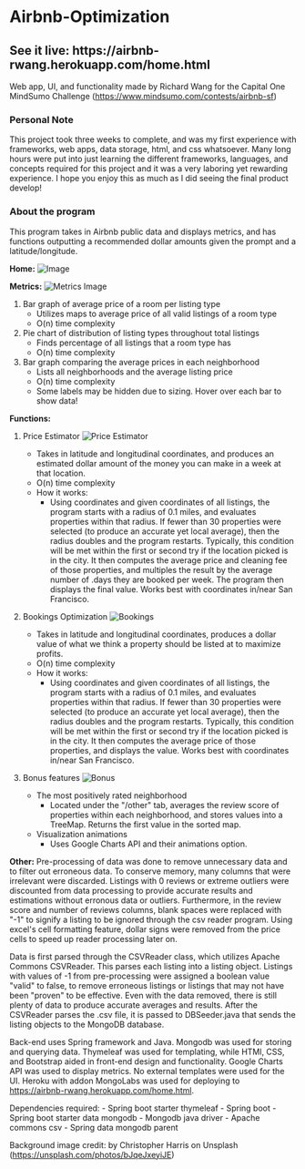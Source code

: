 # Airbnb-Optimization

<h2> See it live: https://airbnb-rwang.herokuapp.com/home.html </h2>

Web app, UI, and functionality made by Richard Wang for the Capital One MindSumo Challenge (https://www.mindsumo.com/contests/airbnb-sf)

<h3> Personal Note </h3>
This project took three weeks to complete, and was my first experience with frameworks, web apps, data storage, html, and css whatsoever. Many long hours were put into just learning the different frameworks, languages, and concepts required for this project and it was a very laboring yet rewarding experience. I hope you enjoy this as much as I did seeing the final product develop! 

<h3> About the program </h3>
This program takes in Airbnb public data and displays metrics, and has functions outputting a recommended dollar amounts given the prompt and a latitude/longitude.

<b>Home:</b>
![Image](https://i.imgur.com/E0xwYR8.jpg)

<b>Metrics:</b>
![Metrics Image](https://i.imgur.com/emsL29O.jpg)

1. Bar graph of average price of a room per listing type
	- Utilizes maps to average price of all valid listings of a room type
	- O(n) time complexity
2. Pie chart of distribution of listing types throughout total listings
	- Finds percentage of all listings that a room type has
	- O(n) time complexity
3. Bar graph comparing the average prices in each neighborhood
	- Lists all neighborhoods and the average listing price
	- O(n) time complexity
	- Some labels may be hidden due to sizing. Hover over each bar to show data!

<b>Functions:</b>
1. Price Estimator
![Price Estimator](https://i.imgur.com/tOs3HT9.jpg)
	- Takes in latitude and longitudinal coordinates, and produces an estimated dollar amount of the money you can make in a week at that location.
	- O(n) time complexity
	- How it works:
		- Using coordinates and given coordinates of all listings, the program starts with a radius of 0.1 miles, and evaluates properties within that radius. If fewer than 30 properties were selected (to produce an accurate yet local average), then the radius doubles and the program restarts. Typically, this condition will be met within the first or second try if the location picked is in the city. It then computes the average price and cleaning fee of those properties, and multiples the result by the average number of .days they are booked per week. The program then displays the final value. Works best with coordinates in/near San Francisco.

2. Bookings Optimization
![Bookings](https://i.imgur.com/EP6riQK.jpg)
	- Takes in latitude and longitudinal coordinates, produces a dollar value of what we think a property should be listed at to maximize profits. 
	- O(n) time complexity
	- How it works:
		- Using coordinates and given coordinates of all listings, the program starts with a radius of 0.1 miles, and evaluates properties within that radius. If fewer than 30 properties were selected (to produce an accurate yet local average), then the radius doubles and the program restarts. Typically, this condition will be met within the first or second try if the location picked is in the city. It then computes the average price of those properties, and displays the value. Works best with coordinates in/near San Francisco.

3. Bonus features
![Bonus](https://i.imgur.com/fbDSs6v.jpg)
	- The most positively rated neighborhood
		- Located under the "/other" tab, averages the review score of properties within each neighborhood, and stores values into a TreeMap. Returns the first value in the sorted map.
	- Visualization animations
		- Uses Google Charts API and their animations option.

<b>Other:</b>
Pre-processing of data was done to remove unnecessary data and to filter out erroneous data. To conserve memory, many columns that were irrelevant were discarded. Listings with 0 reviews or extreme outliers were discounted from data processing to provide accurate results and estimations without erronous data or outliers. Furthermore, in the review score and number of reviews columns, blank spaces were replaced with "-1" to signify a listing to be ignored through the csv reader program. Using excel's cell formatting feature, dollar signs were removed from the price cells to speed up reader processing later on.

Data is first parsed through the CSVReader class, which utilizes Apache Commons CSVReader. This parses each listing into a listing object. Listings with values of -1 from pre-processing were assigned a boolean value "valid" to false, to remove erroneous listings or listings that may not have been "proven" to be effective. Even with the data removed, there is still plenty of data to produce accurate averages and results. After the CSVReader parses the .csv file, it is passed to DBSeeder.java that sends the listing objects to the MongoDB database.

Back-end uses Spring framework and Java. Mongodb was used for storing and querying data. Thymeleaf was used for templating, while HTMl, CSS, and Bootstrap aided in front-end design and functionality. Google Charts API was used to display metrics. No external templates were used for the UI. Heroku with addon MongoLabs was used for deploying to https://airbnb-rwang.herokuapp.com/home.html.

Dependencies required:
	- Spring boot starter thymeleaf
	- Spring boot
	- Spring boot starter data mongodb
	- Mongodb java driver
	- Apache commons csv
	- Spring data mongodb parent

Background image credit: by Christopher Harris on Unsplash (https://unsplash.com/photos/bJqeJxeyiJE)

